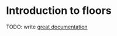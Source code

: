 # Introduction to floors

TODO: write [great documentation](http://jacobian.org/writing/what-to-write/)
